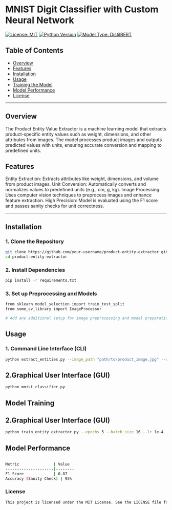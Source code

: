 # **MNIST Digit Classifier with Custom Neural Network**

[![License: MIT](https://img.shields.io/badge/License-MIT-yellow.svg)](https://opensource.org/licenses/MIT)
[![Python Version](https://img.shields.io/badge/python-3.8-blue.svg)](https://www.python.org/downloads/release/python-380/)
[![Model Type: DistilBERT](https://img.shields.io/badge/Model-DistilBERT-green)](https://huggingface.co/distilbert-base-uncased)

## **Table of Contents**
- [Overview](#overview)
- [Features](#features)
- [Installation](#installation)
- [Usage](#usage)
- [Training the Model](#training-the-model)
- [Model Performance](#model-performance)
- [License](#license)

---

## **Overview**

The Product Entity Value Extractor is a machine learning model that extracts product-specific entity values such as weight, dimensions, and other attributes from images. The model processes product images and outputs predicted values with units, ensuring accurate conversion and mapping to predefined units.

## **Features**
Entity Extraction: Extracts attributes like weight, dimensions, and volume from product images.
Unit Conversion: Automatically converts and normalizes values to predefined units (e.g., cm, g, kg).
Image Processing: Uses computer vision techniques to preprocess images and enhance feature extraction.
High Precision: Model is evaluated using the F1 score and passes sanity checks for unit correctness.

---

## **Installation**

### **1. Clone the Repository**
```bash
git clone https://github.com/your-username/product-entity-extractor.git
cd product-entity-extractor

```
### **2. Install Dependencies**
```bash
pip install -r requirements.txt


```
### **3. Set up Preprocessing and Models**
```bash
from sklearn.model_selection import train_test_split
from some_cv_library import ImageProcessor

# Add any additional setup for image preprocessing and model preparation


```



## **Usage**

### **1. Command Line Interface (CLI)**
```bash
python extract_entities.py --image_path "path/to/product_image.jpg" --output "output.csv"


```
## **2.Graphical User Interface (GUI)**


```bash
python mnist_classifier.py

```

## **Model Training**

## **2.Graphical User Interface (GUI)**

```bash
python train_entity_extractor.py --epochs 5 --batch_size 16 --lr 1e-4

```

## **Model Performance**
```bash

Metric               | Value
---------------------|--------
F1 Score             | 0.87
Accuracy (Sanity Check) | 95%


```



### **License**
```bash
This project is licensed under the MIT License. See the LICENSE file for more details.

```

